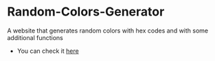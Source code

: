 # Random-Colors-Generator
A website that generates random colors with hex codes and with some additional functions
* You can check it [here](https://queeenaya.github.io/Random-Colors-Generator/)
